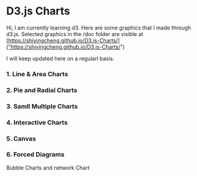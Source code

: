 # D3.js Charts

Hi, I am currently learning d3. Here are some graphics that I made through d3.js. Selected graphics in the /doc folder are visible at [https://shiyingcheng.github.io/D3.js-Charts/]("https://shiyingcheng.github.io/D3.js-Charts/")

I will keep updated here on a regularl basis.


### 1. Line & Area Charts

### 2. Pie and Radial Charts

### 3. Samll Multiple Charts

### 4. Interactive Charts

### 5. Canvas

### 6. Forced Diagrams
Bubble Charts and network Chart